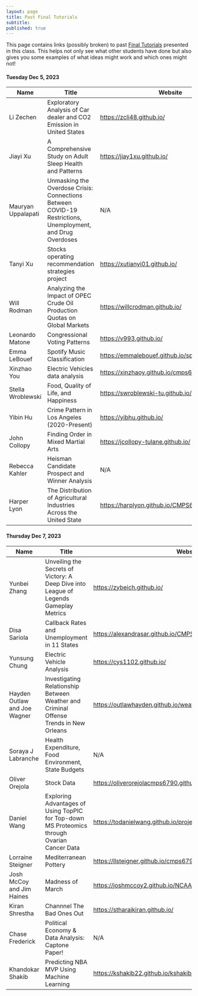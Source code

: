 ```yaml
---
layout: page
title: Past Final Tutorials
subtitle:
published: true
---
```


This page contains links (possibly broken) to past [Final Tutorials](FinalTutorial.md) presented in this class. This helps not only see what other students have done but also gives you some examples of what ideas might work and which ones might not!

#### Tuesday Dec 5, 2023

| Name               | Title                                                                                                      | Website                                           |
|--------------------|------------------------------------------------------------------------------------------------------------|---------------------------------------------------|
| Li Zechen          | Exploratory Analysis of Car dealer and CO2 Emission in United States                                       | https://zcli48.github.io/                         |
| Jiayi Xu           | A Comprehensive Study on Adult Sleep Health and Patterns                                                   | https://jiay1xu.github.io/                        |
| Mauryan Uppalapati | Unmasking the Overdose Crisis: Connections Between COVID-19 Restrictions, Unemployment, and Drug Overdoses | N/A                                               |
| Tanyi Xu           | Stocks operating recommendation strategies project                                                         | https://xutianyi01.github.io/                     |
| Will Rodman        | Analyzing the Impact of OPEC Crude Oil Production Quotas on Global Markets                                 | https://willcrodman.github.io/                    |
| Leonardo Matone    | Congressional Voting Patterns                                                                              | https://v993.github.io/                           |
| Emma LeBouef       | Spotify Music Classification                                                                               | https://emmalebouef.github.io/spotify/            |
| Xinzhao You        | Electric Vehicles data analysis                                                                            | https://xinzhaoy.github.io/cmps6790_project/      |
| Stella Wroblewski  | Food, Quality of Life, and Happiness                                                                       | https://swroblewski-tu.github.io/                 |
| Yibin Hu           | Crime Pattern in Los Angeles (2020-Present)                                                                | https://yibhu.github.io/                          |
| John Collopy       | Finding Order in Mixed Martial Arts                                                                        | https://jcollopy-tulane.github.io/                |
| Rebecca Kahler     | Heisman Candidate Prospect and Winner Analysis                                                             | N/A                                               |
| Harper Lyon        | The Distribution of Agricultural Industries Across the United State                                        | https://harplyon.github.io/CMPS6790FinalTutorial/ |

#### Thursday Dec 7, 2023

| Name                         | Title                                                                                       | Website                                                             |
|------------------------------|---------------------------------------------------------------------------------------------|---------------------------------------------------------------------|
| Yunbei Zhang                 | Unveiling the Secrets of Victory: A Deep Dive into League of Legends Gameplay Metrics       | https://zybeich.github.io/                                          |
| Disa Sariola                 | Callback Rates and Unemployment in 11 States                                                | https://alexandrasar.github.io/CMPS6790_Project/                    |
| Yunsung Chung                | Electric Vehicle Analysis                                                                   | https://cys1102.github.io/                                          |
| Hayden Outlaw and Joe Wagner | Investigating Relationship Between Weather and Criminal Offense Trends in New Orleans       | https://outlawhayden.github.io/weather-crime/                       |
| Soraya J Labranche           | Health Expenditure, Food Environment, State Budgets                                         | N/A                                                                 |
| Oliver Orejola               | Stock Data                                                                                  | https://oliverorejolacmps6790.github.io/                            |
| Daniel Wang                  | Exploring Advantages of Using TopPIC for Top-down MS Proteomics through Ovarian Cancer Data | https://todanielwang.github.io/projects/datascience/milestone1.html |
| Lorraine Steigner            | Mediterranean Pottery                                                                       | https://llsteigner.github.io/cmps6790/                              |
| Josh McCoy and Jim Haines    | Madness of March                                                                            | https://joshmccoy2.github.io/NCAA_March_Madness/                    |
| Kiran Shrestha               | Channnel The Bad Ones Out                                                                   | https://stharajkiran.github.io/                                     |
| Chase Frederick              | Political Economy & Data Analysis: Captone Paper!                                           | N/A                                                                 |
| Khandokar Shakib             | Predicting NBA MVP Using Machine Learning                                                   | https://kshakib22.github.io/kshakib.github.io/                      |
